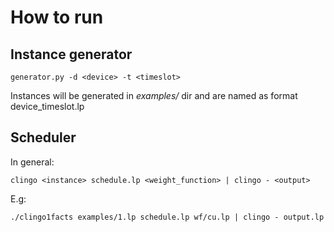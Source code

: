 # How to run

## Instance generator

```
generator.py -d <device> -t <timeslot>
```

Instances will be generated in *examples/* dir and are named as format device_timeslot.lp

## Scheduler

In general:

```
clingo <instance> schedule.lp <weight_function> | clingo - <output>
```

E.g:

```
./clingo1facts examples/1.lp schedule.lp wf/cu.lp | clingo - output.lp
```
